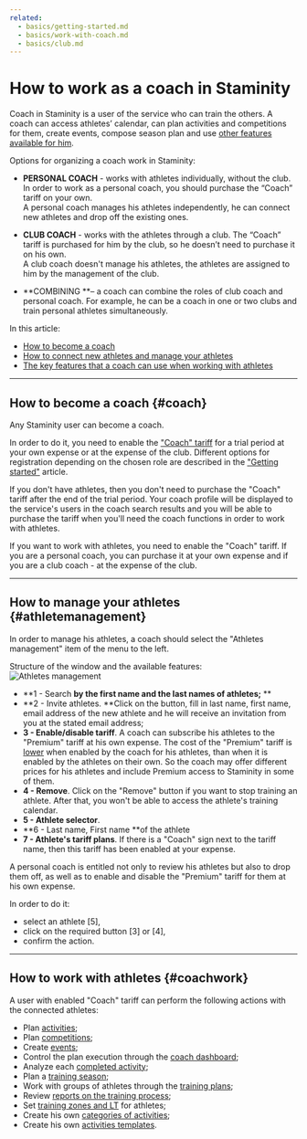 ```yaml
---
related:
  - basics/getting-started.md
  - basics/work-with-coach.md
  - basics/club.md
---
```


# How to work as a coach in Staminity

Coach in Staminity is a user of the service who can train the others. A coach can access athletes’ calendar, can plan activities and competitions for them, create events, compose season plan and use [other features available for him](#coachwork).

Options for organizing a coach work in Staminity:

* **PERSONAL COACH** - works with athletes individually, without the club. In order to work as a personal coach, you should purchase the “Coach” tariff on your own.  
A personal coach manages his athletes independently, he can connect new athletes and drop off the existing ones.

* **CLUB COACH** - works with the athletes through a club. The “Coach” tariff is purchased for him by the club, so he doesn’t need to purchase it on his own.  
A club coach doesn't manage his athletes, the athletes are assigned to him by the management of the club.

* **COMBINING **– a coach can combine the roles of club coach and personal coach. For example, he can be a coach in one or two clubs and train personal athletes simultaneously.

In this article:

* [How to become a coach](#coach)
* [How to connect new athletes and manage your athletes](#athletemanagement)
* [The key features that a coach can use when working with athletes](#coachwork)

---

## How to become a coach {#coach}

Any Staminity user can become a coach.

In order to do it, you need to enable the ["Coach" tariff](/tariffs/Coach.md) for a trial period at your own expense or at the expense of the club. Different options for registration depending on the chosen role are described in the ["Getting started"](/basics/getting-started.md) article.

If you don't have athletes, then you don't need to purchase the "Coach" tariff after the end of the trial period. Your coach profile will be displayed to the service's users in the coach search results and you will be able to purchase the tariff when you'll need the coach functions in order to work with athletes.

If you want to work with athletes, you need to enable the "Coach" tariff. If you are a personal coach, you can purchase it at your own expense and if you are a club coach - at the expense of the club.

---

## How to manage your athletes {#athletemanagement}

In order to manage his athletes, a coach should select the "Athletes management" item of the menu to the left.

Structure of the window and the available features:  
![Athletes management](http://content.staminity.com/assets/images/_new/coach/athlete-management.png)

* **1 - Search **by the first name and the last names of athletes;** **
* **2 - Invite athletes. **Click on the button, fill in last name, first name, email address of the new athlete and he will receive an invitation from you at the stated email address; 
* **3 - Enable/disable tariff**. A coach can subscribe his athletes to the "Premium" tariff at his own expense. The cost of the "Premium" tariff is [lower](/tariffs/Coach.md) when enabled by the coach for his athletes, than when it is enabled by the athletes on their own. So the coach may offer different prices for his athletes and include Premium access to Staminity in some of them.   
* **4 - Remove**. Click on the "Remove" button if you want to stop training an athlete. After that, you won't be able to access the athlete's training calendar. 
* **5 - Athlete selector**. 
* **6 - Last name, First name **of the athlete 
* **7 - Athlete's tariff plans**. If there is a "Coach" sign next to the tariff name, then this tariff has been enabled at your expense. 

A personal coach is entitled not only to review his athletes but also to drop them off, as well as to enable and disable the "Premium" tariff for them at his own expense.

In order to do it:

* select an athlete \[5\],
* click on the required button \[3\] or \[4\],
* confirm the action.

---

## How to work with athletes {#coachwork}

A user with enabled "Coach" tariff can perform the following actions with the connected athletes:

* Plan [activities](/basics/create-plan-activity.md);
* Plan [competitions](/basics/competition.md);
* Create [events](/basics/create-record.md); 
* Control the plan execution through the [coach dashboard](/basics/coach-dashboard.md);
* Analyze each [completed activity](/basics/analyse-detailed-activity.md);
* Plan a [training season](/basics/season-plan.md);
* Work with groups of athletes through the [training plans](/basics/training-plan.md);
* Review [reports on the training process](/basics/analytics.md);
* Set [training zones and LT](/basics/getting-started.md#trainingzones) for athletes;
* Create his own [categories of activities](/basics/categories.md);
* Create his own [activities templates](/basics/templates.md).



